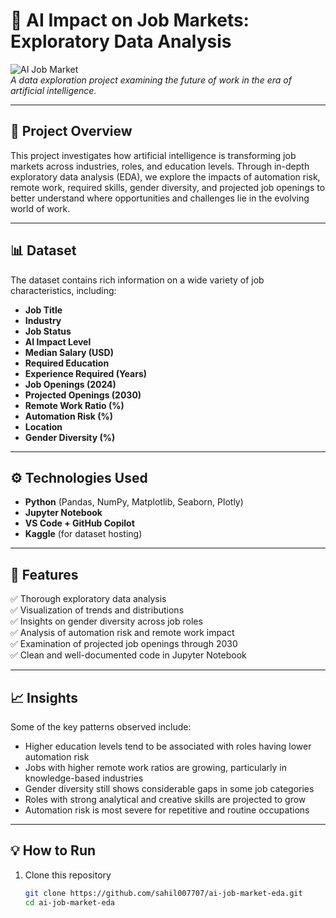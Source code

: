# 🧠 AI Impact on Job Markets: Exploratory Data Analysis

![AI Job Market](https://img.shields.io/badge/AI%20Trends-Job%20Market%20EDA-blueviolet)  
*A data exploration project examining the future of work in the era of artificial intelligence.*

---

## 📌 Project Overview

This project investigates how artificial intelligence is transforming job markets across industries, roles, and education levels. Through in-depth exploratory data analysis (EDA), we explore the impacts of automation risk, remote work, required skills, gender diversity, and projected job openings to better understand where opportunities and challenges lie in the evolving world of work.

---

## 📊 Dataset

The dataset contains rich information on a wide variety of job characteristics, including:

- **Job Title**  
- **Industry**  
- **Job Status**  
- **AI Impact Level**  
- **Median Salary (USD)**  
- **Required Education**  
- **Experience Required (Years)**  
- **Job Openings (2024)**  
- **Projected Openings (2030)**  
- **Remote Work Ratio (%)**  
- **Automation Risk (%)**  
- **Location**  
- **Gender Diversity (%)**

---

## ⚙️ Technologies Used

- **Python** (Pandas, NumPy, Matplotlib, Seaborn, Plotly)
- **Jupyter Notebook**
- **VS Code + GitHub Copilot**
- **Kaggle** (for dataset hosting)

---

## 🚀 Features

✅ Thorough exploratory data analysis  
✅ Visualization of trends and distributions  
✅ Insights on gender diversity across job roles  
✅ Analysis of automation risk and remote work impact  
✅ Examination of projected job openings through 2030  
✅ Clean and well-documented code in Jupyter Notebook

---

## 📈 Insights

Some of the key patterns observed include:  

- Higher education levels tend to be associated with roles having lower automation risk  
- Jobs with higher remote work ratios are growing, particularly in knowledge-based industries  
- Gender diversity still shows considerable gaps in some job categories  
- Roles with strong analytical and creative skills are projected to grow  
- Automation risk is most severe for repetitive and routine occupations

---

## 💡 How to Run

1. Clone this repository  
   ```bash
   git clone https://github.com/sahil007707/ai-job-market-eda.git
   cd ai-job-market-eda

